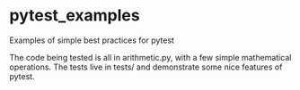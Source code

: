 # pytest_examples
Examples of simple best practices for pytest

The code being tested is all in arithmetic.py, with a few simple mathematical
operations. The tests live in tests/ and demonstrate some nice features of
pytest.


